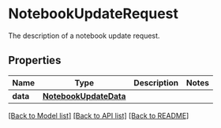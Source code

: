 # NotebookUpdateRequest

The description of a notebook update request.

## Properties

| Name     | Type                                            | Description | Notes |
| -------- | ----------------------------------------------- | ----------- | ----- |
| **data** | [**NotebookUpdateData**](NotebookUpdateData.md) |             |

[[Back to Model list]](README.md#documentation-for-models) [[Back to API list]](README.md#documentation-for-api-endpoints) [[Back to README]](README.md)
